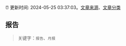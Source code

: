 :alarm_clock: 更新时间: 2024-05-25 03:37:03。[文章来源](/README.md)、[文章分类](/TAGS.md)

## 报告


> 关键字：`报告`、`月报`



